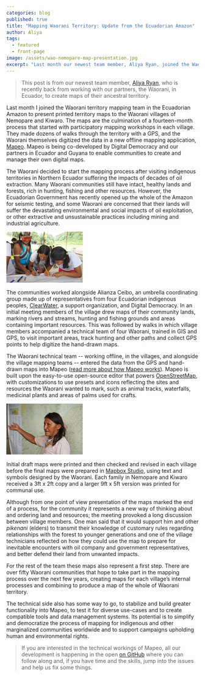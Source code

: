 ```yaml
---
categories: blog
published: true
title: "Mapping Waorani Territory: Update from the Ecuadorian Amazon"
author: Aliya
tags:
  - featured
  - front-page
image: /assets/wao-nemopare-map-presentation.jpg
excerpt: "Last month our newest team member, Aliya Ryan, joined the Waorani territory mapping team in the Ecuadorian Amazon to present printed territory maps to the Waorani villages of Nemopare and Kiwaro."
---
```

> This post is from our newest team member, [Aliya Ryan](/team/aliya),
> who is recently back from working with our partners, the Waorani,
> in Ecuador, to create maps of their ancestral territory.

Last month I joined the Waorani territory mapping team in the Ecuadorian Amazon to present printed territory maps to the Waorani villages of Nemopare and Kiwaro. The maps are the culmination of a fourteen-month process that started with participatory mapping workshops in each village. They made dozens of walks through the territory with a GPS, and the Waorani themselves digitized the data in a new offline mapping application, [Mapeo](/blog/mapeo-preview/). Mapeo is being co-developed by Digital Democracy and our partners in Ecuador and Guyana to enable communities to create and manage their own digital maps.

The Waorani decided to start the mapping process after visiting indigenous territories in Northern Ecuador suffering the impacts of decades of oil extraction. Many Waorani communities still have intact, healthy lands and forests, rich in hunting, fishing and other resources. However, the Ecuadorian Government has recently opened up the whole of the Amazon for seismic testing, and some Waorani are concerned that their lands will suffer the devastating environmental and social impacts of oil exploitation, or other extractive and unsustainable practices including mining and industrial agriculture.

![Waorani women drawing map](/assets/wao-women-drawing-map.jpg)

The communities worked alongside Alianza Ceibo, an umbrella coordinating group made up of representatives from four Ecuadorian indigenous peoples, [ClearWater](http://giveclearwater.org/), a support organization, and Digital Democracy. In an initial meeting members of the village drew maps of their community lands, marking rivers and streams, hunting and fishing grounds and areas containing important resources. This was followed by walks in which village members accompanied a technical team of four Waorani, trained in GIS and GPS, to visit important areas, track hunting and other paths and collect GPS points to help digitize the hand-drawn maps.

The Waorani technical team -- working offline, in the villages, and alongside the village mapping teams -- entered the data from the GPS and hand-drawn maps into Mapeo ([read more about how Mapeo works](/blog/openstreetmap-without-servers/)). Mapeo is built upon the easy-to-use open-source editor that powers [OpenStreetMap](http://www.openstreetmap.org/), with customizations to use presets and icons reflecting the sites and resources the Waorani wanted to mark, such as animal tracks, waterfalls, medicinal plants and areas of palms used for crafts.

<div class="full-width">
<img alt="Waorani woman explains map" src="/assets/wao-woman-explains-map.jpg">
</div>

Initial draft maps were printed and then checked and revised in each village before the final maps were prepared in [Mapbox Studio](https://www.mapbox.com/mapbox-studio/), using text and symbols designed by the Waorani. Each family in Nemopare and Kiwaro received a 3ft x 2ft copy and a larger 9ft x 5ft version was printed for communal use.

Although from one point of view presentation of the maps marked the end of a process, for the community it represents a new way of thinking about and ordering land and resources; the meeting provoked a long discussion between village members. One man said that it would support him and other *pikenani* (elders) to transmit their knowledge of customary rules regarding relationships with the forest to younger generations and one of the village technicians reflected on how they could use the map to prepare for inevitable encounters with oil company and government representatives, and better defend their land from unwanted impacts.

For the rest of the team these maps also represent a first step. There are over fifty Waorani communities that hope to take part in the mapping process over the next few years, creating maps for each village’s internal processes and combining to produce a map of the whole of Waorani territory.

The technical side also has some way to go, to stabilize and build greater functionality into Mapeo, to test it for diverse use-cases and to create compatible tools and data management systems. Its potential is to simplify and democratize the process of mapping for indigenous and other marginalized communities worldwide and to support campaigns upholding human and environmental rights.

> If you are interested in the technical workings of Mapeo, all our development is happening in the open [on GitHub](https://github.com/digidem/) where you can follow along and, if you have time and the skills, jump into the issues and help us fix some things.

